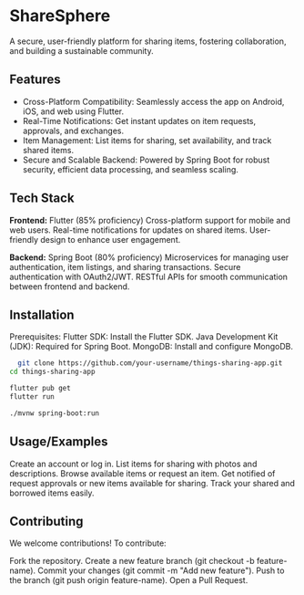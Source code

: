 # ShareSphere

A secure, user-friendly platform for sharing items, fostering collaboration, and building a sustainable community.




## Features

- Cross-Platform Compatibility: Seamlessly access the app on Android, iOS, and web using Flutter.
- Real-Time Notifications: Get instant updates on item requests, approvals, and exchanges.
- Item Management: List items for sharing, set availability, and track shared items.
- Secure and Scalable Backend: Powered by Spring Boot for robust security, efficient data processing, and seamless scaling.


## Tech Stack

**Frontend:** Flutter (85% proficiency)
Cross-platform support for mobile and web users.
Real-time notifications for updates on shared items.
User-friendly design to enhance user engagement.

**Backend:** Spring Boot (80% proficiency)
Microservices for managing user authentication, item listings, and sharing transactions.
Secure authentication with OAuth2/JWT.
RESTful APIs for smooth communication between frontend and backend.


## Installation

Prerequisites:
Flutter SDK: Install the Flutter SDK.
Java Development Kit (JDK): Required for Spring Boot.
MongoDB: Install and configure MongoDB.

```bash
  git clone https://github.com/your-username/things-sharing-app.git  
cd things-sharing-app  

flutter pub get  
flutter run  

./mvnw spring-boot:run  


```
    
## Usage/Examples

Create an account or log in.
List items for sharing with photos and descriptions.
Browse available items or request an item.
Get notified of request approvals or new items available for sharing.
Track your shared and borrowed items easily.


## Contributing

We welcome contributions! To contribute:

Fork the repository.
Create a new feature branch (git checkout -b feature-name).
Commit your changes (git commit -m "Add new feature").
Push to the branch (git push origin feature-name).
Open a Pull Request.
